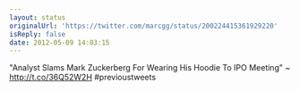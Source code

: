 ```yaml
---
layout: status
originalUrl: 'https://twitter.com/marcgg/status/200224415361929220'
isReply: false
date: 2012-05-09 14:03:15
---
```


"Analyst Slams Mark Zuckerberg For Wearing His Hoodie To IPO Meeting" ~ http://t.co/36Q52W2H #previoustweets
